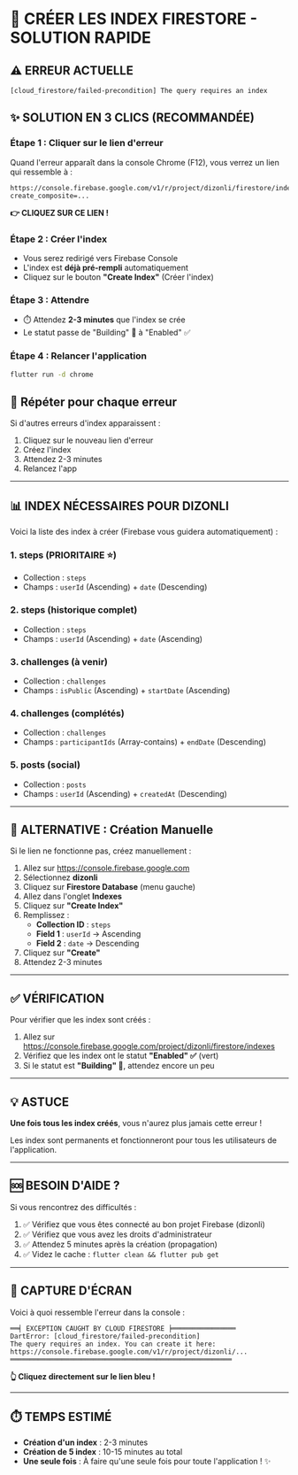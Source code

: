 # 🎯 CRÉER LES INDEX FIRESTORE - SOLUTION RAPIDE

## ⚠️ ERREUR ACTUELLE
```
[cloud_firestore/failed-precondition] The query requires an index
```

## ✨ SOLUTION EN 3 CLICS (RECOMMANDÉE)

### Étape 1 : Cliquer sur le lien d'erreur
Quand l'erreur apparaît dans la console Chrome (F12), vous verrez un lien qui ressemble à :
```
https://console.firebase.google.com/v1/r/project/dizonli/firestore/indexes?create_composite=...
```

**👉 CLIQUEZ SUR CE LIEN !**

### Étape 2 : Créer l'index
- Vous serez redirigé vers Firebase Console
- L'index est **déjà pré-rempli** automatiquement
- Cliquez sur le bouton **"Create Index"** (Créer l'index)

### Étape 3 : Attendre
- ⏱️ Attendez **2-3 minutes** que l'index se crée
- Le statut passe de "Building" 🔨 à "Enabled" ✅

### Étape 4 : Relancer l'application
```bash
flutter run -d chrome
```

## 🔄 Répéter pour chaque erreur

Si d'autres erreurs d'index apparaissent :
1. Cliquez sur le nouveau lien d'erreur
2. Créez l'index
3. Attendez 2-3 minutes
4. Relancez l'app

---

## 📊 INDEX NÉCESSAIRES POUR DIZONLI

Voici la liste des index à créer (Firebase vous guidera automatiquement) :

### 1. **steps** (PRIORITAIRE ⭐)
- Collection : `steps`
- Champs : `userId` (Ascending) + `date` (Descending)

### 2. **steps** (historique complet)
- Collection : `steps`  
- Champs : `userId` (Ascending) + `date` (Ascending)

### 3. **challenges** (à venir)
- Collection : `challenges`
- Champs : `isPublic` (Ascending) + `startDate` (Ascending)

### 4. **challenges** (complétés)
- Collection : `challenges`
- Champs : `participantIds` (Array-contains) + `endDate` (Descending)

### 5. **posts** (social)
- Collection : `posts`
- Champs : `userId` (Ascending) + `createdAt` (Descending)

---

## 🚀 ALTERNATIVE : Création Manuelle

Si le lien ne fonctionne pas, créez manuellement :

1. Allez sur https://console.firebase.google.com
2. Sélectionnez **dizonli**
3. Cliquez sur **Firestore Database** (menu gauche)
4. Allez dans l'onglet **Indexes**
5. Cliquez sur **"Create Index"**
6. Remplissez :
   - **Collection ID** : `steps`
   - **Field 1** : `userId` → Ascending
   - **Field 2** : `date` → Descending
7. Cliquez sur **"Create"**
8. Attendez 2-3 minutes

---

## ✅ VÉRIFICATION

Pour vérifier que les index sont créés :

1. Allez sur https://console.firebase.google.com/project/dizonli/firestore/indexes
2. Vérifiez que les index ont le statut **"Enabled" ✅** (vert)
3. Si le statut est **"Building" 🔨**, attendez encore un peu

---

## 💡 ASTUCE

**Une fois tous les index créés**, vous n'aurez plus jamais cette erreur ! 

Les index sont permanents et fonctionneront pour tous les utilisateurs de l'application.

---

## 🆘 BESOIN D'AIDE ?

Si vous rencontrez des difficultés :

1. ✅ Vérifiez que vous êtes connecté au bon projet Firebase (dizonli)
2. ✅ Vérifiez que vous avez les droits d'administrateur
3. ✅ Attendez 5 minutes après la création (propagation)
4. ✅ Videz le cache : `flutter clean && flutter pub get`

---

## 📸 CAPTURE D'ÉCRAN

Voici à quoi ressemble l'erreur dans la console :

```
══╡ EXCEPTION CAUGHT BY CLOUD FIRESTORE ╞════════════════
DartError: [cloud_firestore/failed-precondition] 
The query requires an index. You can create it here:
https://console.firebase.google.com/v1/r/project/dizonli/...
════════════════════════════════════════════════════════
```

**👆 Cliquez directement sur le lien bleu !**

---

## ⏱️ TEMPS ESTIMÉ

- **Création d'un index** : 2-3 minutes
- **Création de 5 index** : 10-15 minutes au total
- **Une seule fois** : À faire qu'une seule fois pour toute l'application ! ✨

